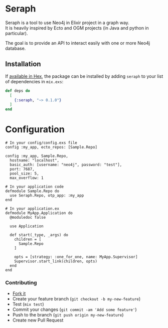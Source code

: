 # Seraph

Seraph is a tool to use Neo4j in Elixir project in a graph way.  
It is heavily inspired by Ecto and OGM projects (in Java and python in particular).  

The goal is to provide an API to interact easily with one or more Neo4j database.  

## Installation

If [available in Hex](https://hex.pm/docs/publish), the package can be installed
by adding `seraph` to your list of dependencies in `mix.exs`:

```elixir
def deps do
  [
    {:seraph, "~> 0.1.0"}
  ]
end
```

# Configuration
```
# In your config/config.exs file
config :my_app, ecto_repos: [Sample.Repo]

config :my_app, Sample.Repo,
  hostname: "localhost",
  basic_auth: [username: "neo4j", password: "test"],
  port: 7687,
  pool_size: 5,
  max_overflow: 1

# In your application code
defmodule Sample.Repo do
  use Seraph.Repo, otp_app: :my_app
end

# In your application.ex
defmodule MyApp.Application do
  @moduledoc false

  use Application

  def start(_type, _args) do
    children = [
      Sample.Repo
    ]

    opts = [strategy: :one_for_one, name: MyApp.Supervisor]
    Supervisor.start_link(children, opts)
  end
end
```

### Contributing

- [Fork it](https://github.com/florinpatrascu/bolt_sips/fork)
- Create your feature branch (`git checkout -b my-new-feature`)
- Test (`mix test`)
- Commit your changes (`git commit -am 'Add some feature'`)
- Push to the branch (`git push origin my-new-feature`)
- Create new Pull Request

